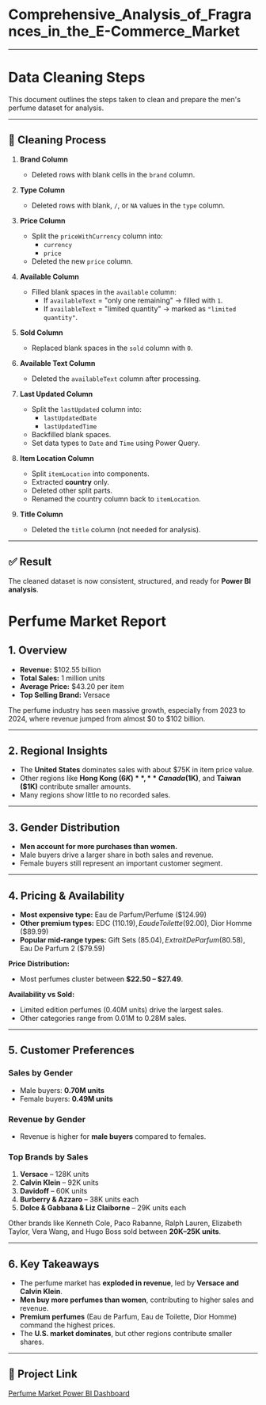 # Comprehensive_Analysis_of_Fragrances_in_the_E-Commerce_Market
---
# Data Cleaning Steps

This document outlines the steps taken to clean and prepare the men's perfume dataset for analysis.

---

## 🧹 Cleaning Process

1. **Brand Column**
   - Deleted rows with blank cells in the `brand` column.

2. **Type Column**
   - Deleted rows with blank, `/`, or `NA` values in the `type` column.

3. **Price Column**
   - Split the `priceWithCurrency` column into:
     - `currency`
     - `price`
   - Deleted the new `price` column.

4. **Available Column**
   - Filled blank spaces in the `available` column:
     - If `availableText` = "only one remaining" → filled with `1`.
     - If `availableText` = "limited quantity" → marked as `"limited quantity"`.

5. **Sold Column**
   - Replaced blank spaces in the `sold` column with `0`.

6. **Available Text Column**
   - Deleted the `availableText` column after processing.

7. **Last Updated Column**
   - Split the `lastUpdated` column into:
     - `lastUpdatedDate`
     - `lastUpdatedTime`
   - Backfilled blank spaces.
   - Set data types to `Date` and `Time` using Power Query.

8. **Item Location Column**
   - Split `itemLocation` into components.
   - Extracted **country** only.
   - Deleted other split parts.
   - Renamed the country column back to `itemLocation`.

9. **Title Column**
   - Deleted the `title` column (not needed for analysis).

---

## ✅ Result
The cleaned dataset is now consistent, structured, and ready for **Power BI analysis**.


# Perfume Market Report  

## 1. Overview  
- **Revenue:** $102.55 billion  
- **Total Sales:** 1 million units  
- **Average Price:** $43.20 per item  
- **Top Selling Brand:** Versace  

The perfume industry has seen massive growth, especially from 2023 to 2024, where revenue jumped from almost $0 to $102 billion.  

---

## 2. Regional Insights  
- The **United States** dominates sales with about $75K in item price value.  
- Other regions like **Hong Kong ($6K)**, **Canada ($1K)**, and **Taiwan ($1K)** contribute smaller amounts.  
- Many regions show little to no recorded sales.  

---

## 3. Gender Distribution  
- **Men account for more purchases than women.**  
- Male buyers drive a larger share in both sales and revenue.  
- Female buyers still represent an important customer segment.  

---

## 4. Pricing & Availability  
- **Most expensive type:** Eau de Parfum/Perfume ($124.99)  
- **Other premium types:** EDC ($110.19), Eau de Toilette ($92.00), Dior Homme ($89.99)  
- **Popular mid-range types:** Gift Sets ($85.04), Extrait De Parfum ($80.58), Eau De Parfum 2 ($79.59)  

**Price Distribution:**  
- Most perfumes cluster between **$22.50 – $27.49**.  

**Availability vs Sold:**  
- Limited edition perfumes (0.40M units) drive the largest sales.  
- Other categories range from 0.01M to 0.28M sales.  

---

## 5. Customer Preferences  
### Sales by Gender  
- Male buyers: **0.70M units**  
- Female buyers: **0.49M units**  

### Revenue by Gender  
- Revenue is higher for **male buyers** compared to females.  

### Top Brands by Sales  
1. **Versace** – 128K units  
2. **Calvin Klein** – 92K units  
3. **Davidoff** – 60K units  
4. **Burberry & Azzaro** – 38K units each  
5. **Dolce & Gabbana & Liz Claiborne** – 29K units each  

Other brands like Kenneth Cole, Paco Rabanne, Ralph Lauren, Elizabeth Taylor, Vera Wang, and Hugo Boss sold between **20K–25K units**.  

---

## 6. Key Takeaways  
- The perfume market has **exploded in revenue**, led by **Versace and Calvin Klein**.  
- **Men buy more perfumes than women**, contributing to higher sales and revenue.  
- **Premium perfumes** (Eau de Parfum, Eau de Toilette, Dior Homme) command the highest prices.  
- The **U.S. market dominates**, but other regions contribute smaller shares.  

---

## 🔗 Project Link  
[Perfume Market Power BI Dashboard](https://app.powerbi.com/reportEmbed?reportId=51152078-6dea-4f1e-b74b-b2fa6b30a7f5&autoAuth=true&ctid=d9d0ebca-a20f-4243-b258-ed1953e0ed58)  

